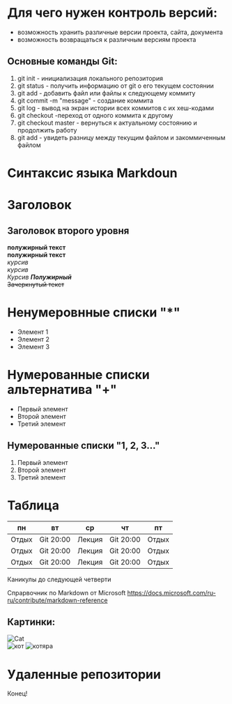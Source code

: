 # Для чего нужен контроль версий: 
- возможность хранить различные версии проекта, сайта, документа  
 - возможность возвращаться к различным версиям проекта  
 ## Основные команды Git:
1. git init - инициализация локального репозитория  
2. git status - получить информацию от git о его текущем состоянии
3. git add - добавить файл или файлы к следующему коммиту
4. git commit -m "message" - создание коммита
5. git log - вывод на экран истории всех коммитов с их хеш-кодами
6. git checkout -переход от одного коммита к другому
7. git checkout master - вернуться к актуальному состоянию и продолжить работу
8. git add - увидеть разницу между текущим файлом и закоммиченным файлом

# Синтаксис языка Markdoun  
# Заголовок 
## Заголовок второго уровня   
 **полужирный текст**  
 __полужирный текст__   
 *курсив*  
 _курсив_  
_Курсив **Полужирный**_  
~~Зачеркнутый текст~~
# Ненумеровнные списки "*"   
* Элемент 1  
* Элемент 2 
* Элемент 3  
# Нумерованные списки альтернатива "+"
+ Первый элемент
+ Второй элемент
+ Третий элемент  
## Нумерованные списки "1, 2, 3..." 
1. Первый элемент  
2. Второй элемент 
3. Третий элемент 
# Таблицa
пн | вт | ср | чт | пт  
---|---|---|---|---
Отдых|Git 20:00|Лекция|Git 20:00|Отдых 
Отдых|Git 20:00|Лекция|Git 20:00|Отдых
Отдых|Git 20:00|Лекция|Git 20:00|Отдых

Каникулы до следующей четверти 

Спрарвочник по Markdown от Microsoft <https://docs.microsoft.com/ru-ru/contribute/markdown-reference>  

## Картинки:
![Cat](https://image.shutterstock.com/image-photo/portrait-surprised-cat-scottish-straight-260nw-499196506.jpg)  
![кот](https://kotsdog.ru/wa-data/public/shop/img/hqdefault-3.jpg)
![котяра](https://avt-12.foto.mail.ru/mail/vladimirrus747/_avatar180?1370728819&mrim=1)
# Удаленные репозитории  
Конец!    